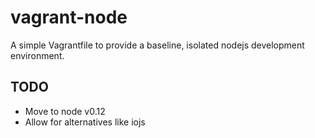 # vagrant-node

A simple Vagrantfile to provide a baseline, isolated nodejs development environment.

## TODO
* Move to node v0.12
* Allow for alternatives like iojs
